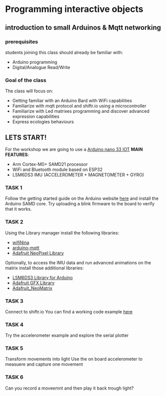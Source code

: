 # Programming interactive objects
## introduction to small Arduinos & Mqtt networking


### prerequisites
students joining this class should already be familiar with:
- Arduino programming
- Digital/Analogue Read/Write

### Goal of the class
The class will focus on:
 - Getting familiar with an Arduino Bard with WiFi capabilities
 - Familiarize with mqtt protocol and shiftr.io using a microcontroller
 - Familiarize with Led matrixes programming and discover advanced expression capabilities
 - Express ecologies behaviours

## LETS START!

For the workshop we are going to use a [Arduino nano 33 IOT](https://store.arduino.cc/nano-33-iot)
**MAIN FEATURES**:
- Arm Cortex-M0+ SAMD21 processor 
- WiFi and Bluetooth module based on ESP32
- LSM6DS3 IMU (ACCELEROMETER + MAGNETOMETER + GYRO)

### TASK 1
Follow the getting started guide on the Arduino website [here](https://www.arduino.cc/en/Guide/NANO33IoT) and install the Arduino SAMD core.
Try uploading a blink firmware to the board to verify that it works.

### TASK 2
Using the Library manager install the following libraries:
- [wifiNina](https://github.com/arduino-libraries/WiFiNINA)
- [arduino-mqtt](https://github.com/256dpi/arduino-mqtt)
- [Adafruit NeoPixel Library](https://github.com/adafruit/Adafruit_NeoPixel)

Optionally, to access the IMU data and run advanced animations on the matrix install those additional libraries:
- [LSM6DS3 Library for Arduino](https://github.com/arduino-libraries/Arduino_LSM6DS3)
- [Adafruit GFX Library](https://github.com/adafruit/Adafruit-GFX-Library)
- [Adafruit_NeoMatrix](https://github.com/adafruit/Adafruit_NeoMatrix)

### TASK 3
Connect to shiftr.io
You can find a working code example [here](https://github.com/id-studiolab/Mqtt-Connection-resources/blob/master/Arduino/Nano32_IOT_shitr.io/Nano32_IOT_shitr.io.ino)

### TASK 4
Try the accelerometer example and explore the serial plotter

### TASK 5
Transform movements into light
Use the on board accelerometer to measuere and capture one movement

### TASK 6
Can you record a moveemnt and then play it back trough light?

